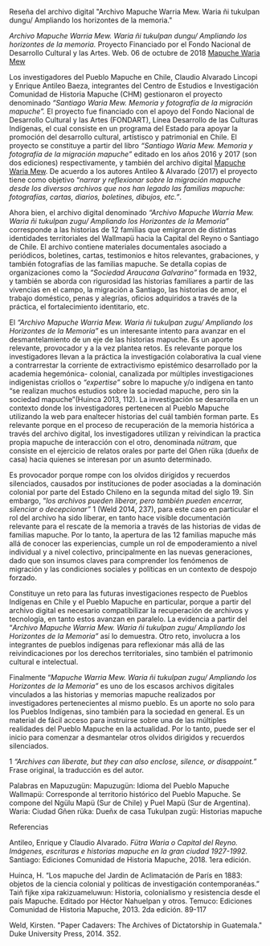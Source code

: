 Reseña del archivo digital "Archivo Mapuche Warria Mew. Waria ñi tukulpan dungu/ Ampliando los horizontes de la memoria."

_Archivo Mapuche Warria Mew. Waria ñi tukulpan dungu/ Ampliando los horizontes de la memoria._ Proyecto Financiado por el Fondo Nacional de Desarrollo Cultural y las Artes.    Web. 06 de octubre de 2018 [Mapuche Waria Mew](http://www.mapuchewariamew.cl)

Los investigadores del Pueblo Mapuche en Chile, Claudio Alvarado Lincopi y  Enrique Antileo Baeza, integrantes del Centro de Estudios e Investigación Comunidad de Historia Mapuche (CHM) gestionaron el proyecto denominado _“Santiago Waria Mew. Memoria y fotografía de la migración mapuche”._ El proyecto fue financiado con el apoyo del Fondo Nacional de Desarrollo Cultural y las Artes (FONDART), Línea Desarrollo de las Culturas Indígenas, el cual consiste en un programa del Estado para apoyar la promoción del desarrollo cultural, artístisco y patrimonial en Chile. El proyecto se constituye a partir del libro _“Santiago Waria Mew. Memoria y fotografía de la migración mapuche”_ editado en los años 2016 y 2017 (son dos ediciones) respectivamente, y también del archivo digital [Mapuche Waria Mew](http://www.mapuchewariamew.cl). De acuerdo a los autores Antileo & Alvarado (2017) el proyecto tiene como objetivo “_narrar y reflexionar sobre la migración mapuche desde los diversos archivos que nos han legado las familias mapuche: fotografías, cartas, diarios, boletines, dibujos, etc.”_. 

Ahora bien, el archivo digital denominado _“Archivo Mapuche Warria Mew. Waria ñi tukulpan zugu/ Ampliando los Horizontes de la Memoria”_ corresponde a las historias de 12 familias que emigraron de distintas identidades territoriales del Wallmapü  hacia la Capital del Reyno o Santiago de Chile. El archivo contiene materiales documentales asociado a periódicos, boletines, cartas, testimonios e hitos relevantes, grabaciones, y también fotografías de las familias mapuche. Se detalla copias de organizaciones como la _“Sociedad Araucana Galvarino”_ formada en 1932, y también se aborda con rigurosidad las historias familiares a partir de las vivencias en el campo, la migración a Santiago, las historias de amor, el trabajo doméstico, penas y alegrías, oficios adquiridos a través de la práctica, el fortalecimiento identitario, etc. 

El _“Archivo Mapuche Warria Mew. Waria ñi tukulpan zugu/ Ampliando los Horizontes de la Memoria”_ es un interesante intento para avanzar en el desmantelamiento de un eje de las historias mapuche.  Es un aporte relevante, provocador y a la vez plantea retos. Es relevante porque los investigadores llevan a la práctica la investigación colaborativa la cual viene a contrarrestar la corriente de extractivismo epistémico desarrollado por la academia hegemónica- colonial, canalizada por múltiples investigaciones indigenistas criollos o  _“expertise”_ sobre lo mapuche y/o indígena en tanto “se realizan muchos estudios sobre la sociedad mapuche, pero sin la sociedad mapuche”(Huinca 2013, 112). La investigación se desarrolla en un  contexto donde los investigadores pertenecen al Pueblo Mapuche utilizando la web para enaltecer historias del cuál también forman parte. Es relevante porque en el proceso de recuperación de la memoria histórica a través del archivo digital, los investigadores utilizan y reivindican la practica propia mapuche de interacción con el otro, denominada _nütram_, que consiste en el ejercicio de relatos orales por parte del Gñen rüka (dueñx de casa) hacia quienes se interesan por un asunto determinado. 

Es provocador porque rompe con los olvidos dirigidos y recuerdos silenciados, causados por instituciones de poder asociadas a la dominación colonial por parte del Estado Chileno en la segunda mitad del siglo 19. Sin embargo, “_los archivos pueden liberar, pero también pueden encerrar, silenciar o decepcionar”_ 1 (Weld 2014, 237), para este caso en particular el rol del archivo ha sido liberar, en tanto hace visible documentación relevante para el rescate de la memoria a través de las historias de vidas de familias mapuche. Por lo tanto, la apertura de las 12 familias mapuche más allá de conocer las experiencias, cumple un rol de empoderamiento a nivel individual y a nivel colectivo, principalmente en las nuevas generaciones, dado que son insumos claves para comprender los fenómenos de migración y las condiciones sociales y políticas en un contexto de despojo forzado.

Constituye un reto para las futuras investigaciones respecto de Pueblos Indígenas en Chile y el Pueblo Mapuche en particular, porque a partir del archivo digital es necesario compatibilizar la recuperación de archivos y tecnología, en tanto estos avanzan en paralelo. La evidencia a partir del “_Archivo Mapuche Warria Mew. Waria ñi tukulpan zugu/ Ampliando los Horizontes de la Memoria”_ así lo demuestra. Otro reto, involucra a los integrantes de pueblos indígenas para reflexionar más allá de las reivindicaciones por los derechos territoriales, sino también el patrimonio cultural e intelectual. 

Finalmente “_Mapuche Warria Mew. Waria ñi tukulpan zugu/ Ampliando los Horizontes de la Memoria”_ es uno de los escasos archivos digitales vinculados a las historias y memorias mapuche realizados por investigadores pertenecientes al mismo pueblo. Es un aporte no solo para los Pueblos Indígenas, sino también para la sociedad en general. Es un material de fácil acceso para instruirse sobre una de las múltiples realidades del Pueblo Mapuche en la actualidad. Por lo tanto, puede ser el inicio para comenzar a desmantelar otros olvidos dirigidos y recuerdos silenciados. 

1 _“Archives can liberate, but they can also enclose, silence, or disappoint.”_ Frase original, la traducción es del autor.  

Palabras en Mapuzugün:
Mapuzugün: Idioma del Pueblo Mapuche
Wallmapü: Corresponde al territorio histórico del Pueblo Mapuche. Se compone del Ngülu Mapü (Sur de Chile) y Puel Mapü (Sur de Argentina).
Waria: Ciudad
Gñen rüka: Dueñx de casa 
Tukulpan zugü: Historias mapuche

Referencias

Antileo, Enrique y Claudio Alvarado. _Fütra Waria o Capital del Reyno. Imágenes, escrituras e historias mapuche en la gran ciudad 1927-1992._ Santiago: Ediciones Comunidad de Historia Mapuche, 2018. 1era edición. 

Huinca, H.  “Los mapuche del Jardin de Aclimatación de París en 1883: objetos de la ciencia colonial y políticas de investigación contemporanéas.” Taiñ fijke xipa rakizuameluwun: Historia, colonialismo y resistencia desde el país Mapuche. Editado por Héctor Nahuelpan y otros. Temuco: Ediciones Comunidad de Historia Mapuche, 2013. 2da edición. 89-117

Weld, Kirsten. "Paper Cadavers: The Archives of Dictatorship in Guatemala."
Duke University Press, 2014. 352.
